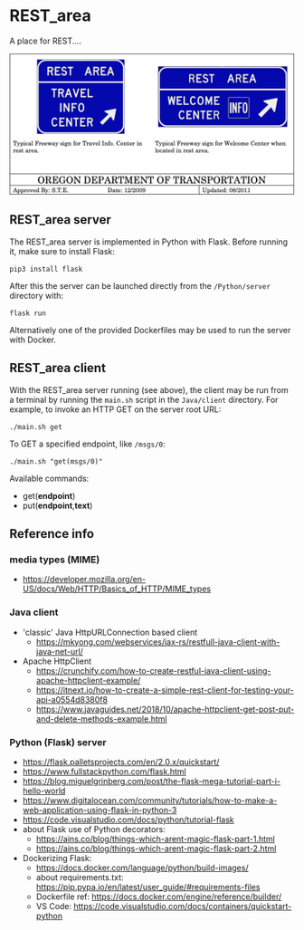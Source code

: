 
# REST_area

A place for REST....

![REST AREA](images/REST_area.png)

## REST_area server

The REST_area server is implemented in Python with Flask.  Before running it, make sure to install Flask:

    pip3 install flask

After this the server can be launched directly from the `/Python/server` directory with:

    flask run

Alternatively one of the provided Dockerfiles may be used to run the server with Docker.

## REST_area client

With the REST_area server running (see above), the client may be run from a terminal by running the `main.sh` script in the `Java/client` directory.  For example, to invoke an HTTP GET on the server root URL:

    ./main.sh get

To GET a specified endpoint, like `/msgs/0`:

    ./main.sh "get(msgs/0)"

Available commands:
- get(__endpoint__)
- put(__endpoint__,__text__)

## Reference info

### media types (MIME)

- https://developer.mozilla.org/en-US/docs/Web/HTTP/Basics_of_HTTP/MIME_types

### Java client

- 'classic' Java HttpURLConnection based client
  - https://mkyong.com/webservices/jax-rs/restfull-java-client-with-java-net-url/
- Apache HttpClient
  - https://crunchify.com/how-to-create-restful-java-client-using-apache-httpclient-example/
  - https://itnext.io/how-to-create-a-simple-rest-client-for-testing-your-api-a0554d8380f8
  - https://www.javaguides.net/2018/10/apache-httpclient-get-post-put-and-delete-methods-example.html

### Python (Flask) server

- https://flask.palletsprojects.com/en/2.0.x/quickstart/
- https://www.fullstackpython.com/flask.html
- https://blog.miguelgrinberg.com/post/the-flask-mega-tutorial-part-i-hello-world
- https://www.digitalocean.com/community/tutorials/how-to-make-a-web-application-using-flask-in-python-3
- https://code.visualstudio.com/docs/python/tutorial-flask
- about Flask use of Python decorators:
  - https://ains.co/blog/things-which-arent-magic-flask-part-1.html
  - https://ains.co/blog/things-which-arent-magic-flask-part-2.html
- Dockerizing Flask:
  - https://docs.docker.com/language/python/build-images/
  - about requirements.txt: https://pip.pypa.io/en/latest/user_guide/#requirements-files
  - Dockerfile ref: https://docs.docker.com/engine/reference/builder/
  - VS Code: https://code.visualstudio.com/docs/containers/quickstart-python
